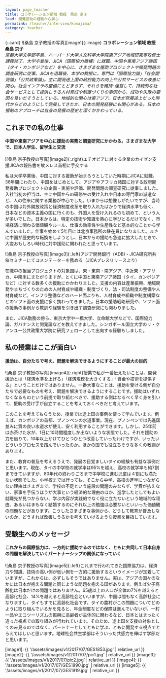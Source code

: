 ```yaml
---
layout: page_teacher
title: コラボレーション領域 教授　桑島 京子
lead: 開発援助の経験から学ぶ
permalink: /teacher/interview/kuwajima/
category: teacher
---
```


{:.card}
![桑島 京子教授の写真][image1]{:.image}
**コラボレーション領域 教授　桑島 京子**  
*京都大学文学部卒業、ハーバード大学人文科学大学院東アジア地域研究専攻修士課程修了。大学卒業後、JICA（国際協力機構）に就職。中国や東南アジア諸国（タイ・カンボジアなど）を中心に、さまざまな援助プロジェクトや開発問題の調査研究に従事。JICAを退職後、本学の教授に。専門は「国際協力論」「社会開発論」「公共政策論」。主に開発途上国の政府能力の向上や公共サービスの改善に関心。社会インフラの整備にとどまらず、それらを維持･運営して、持続的な社会サービスとして提供しうる人材育成や制度づくりの事例から、成功や失敗の要因を見いだそうとしている。地域的な関心は東アジア。日本が発展途上だった時代からどのようにして発展してきたか、日本の開発経験にも関心がある。日本の援助のアプローチは自身の発展の歴史と深くかかわっている。*


## これまでの私の仕事

#### 中国や東南アジアを中心に援助の実務と調査研究にかかわる。さまざまな大学で、日本人学生、留学生と交流

![桑島 京子教授の写真][image2]{:.right}エチオピアに対する企業のカイゼン支援JICAの報告書を故メレス首相に手交する

私は大学卒業後、中国に対する援助が始まろうとしていた時期にJICAに就職。36年間にわたり、中国をはじめとして、アジアやアフリカ諸国に対する政府開発援助プロジェクトの企画・実施や評価、開発問題の調査研究に従事しました。入社当初の担当は、主に中国からの研修生の受け入れや日本の専門家の派遣など、人の往来に関する業務が中心でした。いまからは想像しがたいですが、当時の中国は対外開放政策と経済制度改革を取り入れたばかりで経済水準も低く、日本などの資本主義の国に行くのも、外国人を受け入れるのも初めて、という人が多いでした。日本からは、特定の技術や知識を熱心に学びとるだけでなく、市場経済に関わる価値観やルール、仕事の効率性や生産性など基本的なことから学んでいました。仕事を始めて5年目には北京事務所の駐在員になりました。まさに中国が歴史的な転換をしようとし、日本からの援助も急速に拡大したときで、大変おもしろい時代に対中援助に関われたと思っています。

![桑島 京子教授の写真][image3]{:.left}アジア開発銀行（ADB)・JICA研究所共催セミナーにてコメンテーターを務める（JICAプレスリリースより）

在職中の担当プロジェクトの対象国は、東・東南・南アジア、中近東・アフリカ、中南米にまたがりますが、とくに中国と東南アジア諸国（タイ、カンボジアなど）に対する数多くの援助にかかわりました。支援の内容は産業振興、地域開発やまちづくりのための人材育成や組織・制度づくり、法・司法制度の整備や人材育成など。インフラ整備などのハード面よりも、人材育成や組織や制度構築などのソフト面の支援に多く携わってきました。日本の援助戦略研究や、ソフト面の援助の事例から教訓や経験を引き出す調査研究にも関わりました。

また、JICA勤務の傍ら、東京大学や一橋大学、立命館大学などで、国際協力論、ガバナンスと開発論などを教えてきました。シンガポール国立大学のリ・クアンユー公共政策大学院に研究フェローとして出向する経験もしました。

## 私の授業はここが面白い

#### 援助は、自分たちで考え、問題を解決できるようにすることが最大の目的

![桑島 京子教授の写真][image4]{:.right}授業で私が一番伝えたいことは、開発援助とは「経済水準を上げる」「経済規模を大きくする」「資金や技術を提供する」ということだけではありません。一番大事なことは、援助を受ける側が自分たちで必要なものを考え、問題を解決できるようにすることです。援助はいずれなくなるものという前提で取り組むべきで、援助する側はなるべく早く身を引いて、援助の受け手が自立することを考えておくべきだと考えています。

このことを考えてもらうため、授業では途上国の事例を使って学んでいます。例えば、カンボジアの首都、プノンペンの水道事業。現在、プノンペンでは先進国並みに質の良い水道水が使え、安く利用することができます。しかし、25年前は赤茶けた水が、1日に10時間程度しか出ないような状態でした。それを援助の力を借りて、10年以上かけてひとつひとつ改善していったわけですが、いったいどういうプロセスを踏んでいったのか。ほかの国でも役立ちそうな多くの教訓があります。

また、教育の普及を考えるうえで、発展の目覚ましいタイの経験も有益な事例だと思います。現在、タイの中学校の就学率は95%を越え、高校の就学率も約7割まできていますが、80年代の終わりごろまで中学校に進む児童は４割にも満たない状態でした。小学校までは行っても、そこから中学、高校の進学につながらない理由はさまざまで、学校の不足という施設の問題のみならず、学費が払えない、家事を手伝うほうが大事という経済的な理由のほか、進学したとしてもよい就職先が見つからない、学ぶ内容が実践的でなく役に立たないという地域的な理由、あるいはまもなく結婚するのにそれ以上の勉強は必要ないといいった価値観の問題などがあります。こうしたさまざまな事例から、どうして教育が普及しないのか、どうすれば改善しうるかを考えていけるような授業を目指しています。

## 受験生へのメッセージ

#### これからの国際協力は、一方的に援助するのではなく、ともに共同して日本自身の問題を解決していくパートナーシップの関係になっていく

![桑島 京子教授の写真][image5]{:.left}これまで行われてきた国際協力は、経済力や知識、技術の高い側が低い側を一方的に援助するというイメージが定着していますが、これからは、必ずしもそうではありません。実は、アジアの国々のなかには日本が抱える問題と同じような問題を抱える国があります。例えば少子高齢化は日本だけの問題ではありません。65歳以上の人口が全体の7%を越えると高齢化社会、14%を越えると高齢社会といいますが、中国は間もなく高齢社会になりますし、タイもすでに高齢化社会です。タイの農村がこの問題についてどのように取り組んでいるかを見ると、年金制度などの保障は進んでいないが、一村一品やエコツーリズムの振興に高齢者が主体的に関わるなど、日本とはまったく違った視点での取り組みが行われています。そのため、途上国を支援の対象としてのみ見るのではなく、パートナーとしてともに学ぶ、ともに開発する視点でとらえてほしいと思います。地球社会共生学部はそういった共感力を伸ばす学部だと思います。

[image1]: {{ '/assets/images/v1/2017/07/GES1853.jpg' | relative_url }}
[image2]: {{ '/assets/images/v1/2017/07/pic1.jpg' | relative_url }}
[image3]: {{ '/assets/images/v1/2017/07/pic2.jpg' | relative_url }}
[image4]: {{ '/assets/images/v1/2017/07/GES1890.jpg' | relative_url }}
[image5]: {{ '/assets/images/v1/2017/07/GES1919.jpg' | relative_url }}
